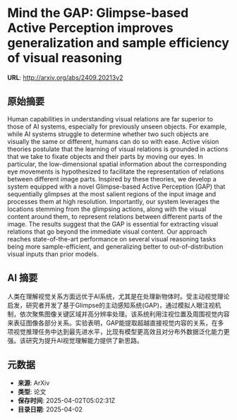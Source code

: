 # Mind the GAP: Glimpse-based Active Perception improves generalization and sample efficiency of visual reasoning

**URL**: http://arxiv.org/abs/2409.20213v2

## 原始摘要

Human capabilities in understanding visual relations are far superior to
those of AI systems, especially for previously unseen objects. For example,
while AI systems struggle to determine whether two such objects are visually
the same or different, humans can do so with ease. Active vision theories
postulate that the learning of visual relations is grounded in actions that we
take to fixate objects and their parts by moving our eyes. In particular, the
low-dimensional spatial information about the corresponding eye movements is
hypothesized to facilitate the representation of relations between different
image parts. Inspired by these theories, we develop a system equipped with a
novel Glimpse-based Active Perception (GAP) that sequentially glimpses at the
most salient regions of the input image and processes them at high resolution.
Importantly, our system leverages the locations stemming from the glimpsing
actions, along with the visual content around them, to represent relations
between different parts of the image. The results suggest that the GAP is
essential for extracting visual relations that go beyond the immediate visual
content. Our approach reaches state-of-the-art performance on several visual
reasoning tasks being more sample-efficient, and generalizing better to
out-of-distribution visual inputs than prior models.


## AI 摘要

人类在理解视觉关系方面远优于AI系统，尤其是在处理新物体时。受主动视觉理论启发，研究者开发了基于Glimpse的主动感知系统(GAP)，通过模拟人眼注视机制，依次聚焦图像关键区域并高分辨率处理。该系统利用注视位置及周围视觉内容来表征图像各部分关系。实验表明，GAP能提取超越直接视觉内容的关系，在多项视觉推理任务中达到最先进水平，比现有模型更高效且对分布外数据泛化能力更强。该研究为提升AI视觉理解能力提供了新思路。

## 元数据

- **来源**: ArXiv
- **类型**: 论文
- **保存时间**: 2025-04-02T05:02:31Z
- **目录日期**: 2025-04-02

